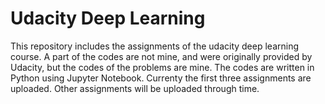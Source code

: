 # Udacity Deep Learning
This repository includes the assignments of the udacity deep learning course. A part of the codes are not mine, and were originally provided by Udacity, but the codes of the problems are mine. The codes are written in Python using Jupyter Notebook.
Currenty the first three assignments are uploaded.
Other assignments will be uploaded through time. 
